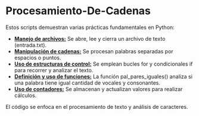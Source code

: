 # Procesamiento-De-Cadenas

Estos scripts demuestran varias prácticas fundamentales en Python:

+ <u>**Manejo de archivos:**</u> Se abre, lee y cierra un archivo de texto (entrada.txt).
+ <u>**Manipulación de cadenas:**</u> Se procesan palabras separadas por espacios o puntos.
+ <u>**Uso de estructuras de control:**</u> Se emplean bucles for y condicionales if para recorrer y analizar el texto.
+ <u>**Definición y uso de funciones:**</u> La función pal_pares_iguales() analiza si una palabra tiene igual cantidad de vocales y consonantes.
+ <u>**Uso de contadores:**</u> Se almacenan y actualizan valores para realizar cálculos.
  
El código se enfoca en el procesamiento de texto y análisis de caracteres.
